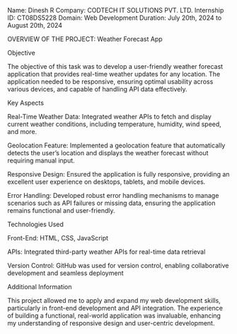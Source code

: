 Name: Dinesh R
Company: CODTECH IT SOLUTIONS PVT. LTD.
Internship ID: CT08DS5228
Domain: Web Development
Duration: July 20th, 2024 to August 20th, 2024

OVERVIEW OF THE PROJECT: Weather Forecast App

Objective

The objective of this task was to develop a user-friendly weather forecast application that provides real-time weather updates for any location. The application needed to be responsive, ensuring optimal usability across various devices, and capable of handling API data effectively.

Key Aspects

Real-Time Weather Data: Integrated weather APIs to fetch and display current weather conditions, including temperature, humidity, wind speed, and more.

Geolocation Feature: Implemented a geolocation feature that automatically detects the user’s location and displays the weather forecast without requiring manual input.

Responsive Design: Ensured the application is fully responsive, providing an excellent user experience on desktops, tablets, and mobile devices.

Error Handling: Developed robust error handling mechanisms to manage scenarios such as API failures or missing data, ensuring the application remains functional and user-friendly.

Technologies Used

Front-End: HTML, CSS, JavaScript

APIs: Integrated third-party weather APIs for real-time data retrieval

Version Control: GitHub was used for version control, enabling collaborative development and seamless deployment

Additional Information

This project allowed me to apply and expand my web development skills, particularly in front-end development and API integration. The experience of building a functional, real-world application was invaluable, enhancing my understanding of responsive design and user-centric development.

